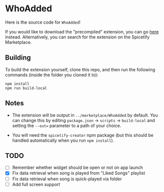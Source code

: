 # WhoAdded

Here is the source code for `WhoAdded`!

If you would like to download the "precompiled" extension, you can go [here](https://github.com/GentlyTech/spicetify-extensions/tree/master/WhoAdded) instead. Alternatively, you can search for the extension on the Spicetify Marketplace.

## Building

To build the extension yourself, clone this repo, and then run the following commands (inside the folder you cloned it to):

```
npm install
npm run build-local
```

## Notes

- The extension will be output in `../marketplace/WhoAdded` by default. You can change this by editing `package.json` -> `scripts` -> `build-local` and setting the `--out=` parameter to a path of your choice.

- You will need the `spicetify-creator` npm package (but this should be handled automatically when you run `npm install`).

## TODO

- [ ] Remember whether widget should be open or not on app launch
- [X] Fix data retrieval when song is played from "Liked Songs" playlist
- [ ] Fix data retrieval when song is quick-played via folder
- [ ] Add full screen support
